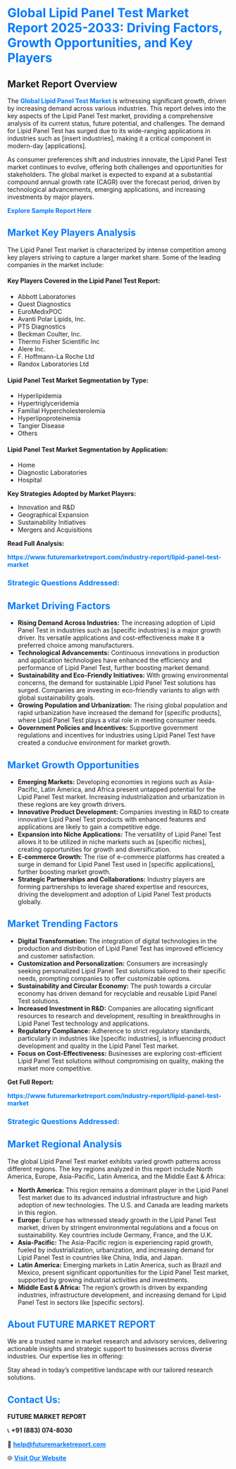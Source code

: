 <h1 style="color: #007BFF;">Global Lipid Panel Test Market Report 2025-2033: Driving Factors, Growth Opportunities, and Key Players</h1>

<section id="overview">
<h2>Market Report Overview</h2>
<p>The <a href="https://www.futuremarketreport.com/industry-report/lipid-panel-test-market" style="color: #007BFF; text-decoration: none;"><strong>Global Lipid Panel Test Market</strong></a> is witnessing significant growth, driven by increasing demand across various industries. This report delves into the key aspects of the Lipid Panel Test market, providing a comprehensive analysis of its current status, future potential, and challenges. The demand for Lipid Panel Test has surged due to its wide-ranging applications in industries such as [insert industries], making it a critical component in modern-day [applications].</p>
<p>As consumer preferences shift and industries innovate, the Lipid Panel Test market continues to evolve, offering both challenges and opportunities for stakeholders. The global market is expected to expand at a substantial compound annual growth rate (CAGR) over the forecast period, driven by technological advancements, emerging applications, and increasing investments by major players.</p>
</section>

<section id="overview">
<p><a href="https://www.futuremarketreport.com/request-sample/reportId=79919" style="color: #007BFF; text-decoration: none;"><strong>Explore Sample Report Here</strong></a></p>
</section>

<section id="key-players">
<h2 style="color: #007BFF;">Market Key Players Analysis</h2>
<p>The Lipid Panel Test market is characterized by intense competition among key players striving to capture a larger market share. Some of the leading companies in the market include:</p>
<h4>Key Players Covered in the Lipid Panel Test Report:</h4>
<ul><li>Abbott Laboratories</li><li>Quest Diagnostics</li><li>EuroMedixPOC</li><li>Avanti Polar Lipids, Inc.</li><li>PTS Diagnostics</li><li>Beckman Coulter, Inc.</li><li>Thermo Fisher Scientific Inc</li><li>Alere Inc.</li><li>F. Hoffmann-La Roche Ltd</li><li>Randox Laboratories Ltd</li></ul>
<h4>Lipid Panel Test Market Segmentation by Type:</h4>
<ul><li>Hyperlipidemia</li><li>Hypertriglyceridemia</li><li>Familial Hypercholesterolemia</li><li>Hyperlipoproteinemia</li><li>Tangier Disease</li><li>Others</li></ul>

<h4>Lipid Panel Test Market Segmentation by Application:</h4>
<ul><li>Home</li><li>Diagnostic Laboratories</li><li>Hospital</li></ul>
<p><strong>Key Strategies Adopted by Market Players:</strong></p>
<ul>
<li>Innovation and R&D</li>
<li>Geographical Expansion</li>
<li>Sustainability Initiatives</li>
<li>Mergers and Acquisitions</li>
</ul>
</section>

<section>
<p><strong>Read Full Analysis: </strong></p><a href="https://www.futuremarketreport.com/industry-report/lipid-panel-test-market" style="color: #007BFF; text-decoration: none;"><strong>https://www.futuremarketreport.com/industry-report/lipid-panel-test-market</strong></a>
<h3 style="color: #007BFF;">Strategic Questions Addressed:</h3>
</section>

<section id="driving-factors">
<h2 style="color: #007BFF;">Market Driving Factors</h2>
<ul>
<li><strong>Rising Demand Across Industries:</strong> The increasing adoption of Lipid Panel Test in industries such as [specific industries] is a major growth driver. Its versatile applications and cost-effectiveness make it a preferred choice among manufacturers.</li>
<li><strong>Technological Advancements:</strong> Continuous innovations in production and application technologies have enhanced the efficiency and performance of Lipid Panel Test, further boosting market demand.</li>
<li><strong>Sustainability and Eco-Friendly Initiatives:</strong> With growing environmental concerns, the demand for sustainable Lipid Panel Test solutions has surged. Companies are investing in eco-friendly variants to align with global sustainability goals.</li>
<li><strong>Growing Population and Urbanization:</strong> The rising global population and rapid urbanization have increased the demand for [specific products], where Lipid Panel Test plays a vital role in meeting consumer needs.</li>
<li><strong>Government Policies and Incentives:</strong> Supportive government regulations and incentives for industries using Lipid Panel Test have created a conducive environment for market growth.</li>
</ul>
</section>

<section id="growth-opportunities">
<h2 style="color: #007BFF;">Market Growth Opportunities</h2>
<ul>
<li><strong>Emerging Markets:</strong> Developing economies in regions such as Asia-Pacific, Latin America, and Africa present untapped potential for the Lipid Panel Test market. Increasing industrialization and urbanization in these regions are key growth drivers.</li>
<li><strong>Innovative Product Development:</strong> Companies investing in R&D to create innovative Lipid Panel Test products with enhanced features and applications are likely to gain a competitive edge.</li>
<li><strong>Expansion into Niche Applications:</strong> The versatility of Lipid Panel Test allows it to be utilized in niche markets such as [specific niches], creating opportunities for growth and diversification.</li>
<li><strong>E-commerce Growth:</strong> The rise of e-commerce platforms has created a surge in demand for Lipid Panel Test used in [specific applications], further boosting market growth.</li>
<li><strong>Strategic Partnerships and Collaborations:</strong> Industry players are forming partnerships to leverage shared expertise and resources, driving the development and adoption of Lipid Panel Test products globally.</li>
</ul>
</section>

<section id="trending-factors">
<h2 style="color: #007BFF;">Market Trending Factors</h2>
<ul>
<li><strong>Digital Transformation:</strong> The integration of digital technologies in the production and distribution of Lipid Panel Test has improved efficiency and customer satisfaction.</li>
<li><strong>Customization and Personalization:</strong> Consumers are increasingly seeking personalized Lipid Panel Test solutions tailored to their specific needs, prompting companies to offer customizable options.</li>
<li><strong>Sustainability and Circular Economy:</strong> The push towards a circular economy has driven demand for recyclable and reusable Lipid Panel Test solutions.</li>
<li><strong>Increased Investment in R&D:</strong> Companies are allocating significant resources to research and development, resulting in breakthroughs in Lipid Panel Test technology and applications.</li>
<li><strong>Regulatory Compliance:</strong> Adherence to strict regulatory standards, particularly in industries like [specific industries], is influencing product development and quality in the Lipid Panel Test market.</li>
<li><strong>Focus on Cost-Effectiveness:</strong> Businesses are exploring cost-efficient Lipid Panel Test solutions without compromising on quality, making the market more competitive.</li>
</ul>
</section>

<section>
<p><strong>Get Full Report: </strong></p><a href="https://www.futuremarketreport.com/industry-report/lipid-panel-test-market" style="color: #007BFF; text-decoration: none;"><strong>https://www.futuremarketreport.com/industry-report/lipid-panel-test-market</strong></a>
<h3 style="color: #007BFF;">Strategic Questions Addressed:</h3>
</section>


<section id="regional-analysis">
<h2 style="color: #007BFF;">Market Regional Analysis</h2>
<p>The global Lipid Panel Test market exhibits varied growth patterns across different regions. The key regions analyzed in this report include North America, Europe, Asia-Pacific, Latin America, and the Middle East & Africa:</p>
<ul>
<li><strong>North America:</strong> This region remains a dominant player in the Lipid Panel Test market due to its advanced industrial infrastructure and high adoption of new technologies. The U.S. and Canada are leading markets in this region.</li>
<li><strong>Europe:</strong> Europe has witnessed steady growth in the Lipid Panel Test market, driven by stringent environmental regulations and a focus on sustainability. Key countries include Germany, France, and the U.K.</li>
<li><strong>Asia-Pacific:</strong> The Asia-Pacific region is experiencing rapid growth, fueled by industrialization, urbanization, and increasing demand for Lipid Panel Test in countries like China, India, and Japan.</li>
<li><strong>Latin America:</strong> Emerging markets in Latin America, such as Brazil and Mexico, present significant opportunities for the Lipid Panel Test market, supported by growing industrial activities and investments.</li>
<li><strong>Middle East & Africa:</strong> The region’s growth is driven by expanding industries, infrastructure development, and increasing demand for Lipid Panel Test in sectors like [specific sectors].</li>
</ul>
</section>

<footer>
<h2 style="color: #007BFF;">About FUTURE MARKET REPORT</h2>
<p>We are a trusted name in market research and advisory services, delivering actionable insights and strategic support to businesses across diverse industries. Our expertise lies in offering:</p>

<p>Stay ahead in today’s competitive landscape with our tailored research solutions.</p>

<h2 style="color: #007BFF;">Contact Us:</h2>
<p><strong>FUTURE MARKET REPORT</strong></p>
<p>📞 <strong>+91 (883) 074-8030</strong></p>
<p>📧 <strong><a href="mailto:help@futuremarketreport.com" style="color: #007BFF;">help@futuremarketreport.com</a></strong></p>
<p>🌐 <strong><a href="https://www.futuremarketreport.com/" style="color: #007BFF;">Visit Our Website</a></strong></p>
</footer>